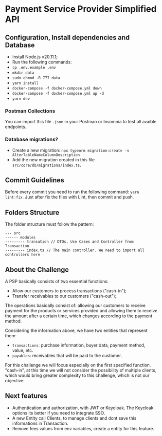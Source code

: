 # Payment Service Provider Simplified API

## Configuration, Install dependencies and Database

- Install Node.js v20.11.1;  
- Run the following commands:  
- `cp .env.example .env`  
- `mkdir data`  
- `sudo chmod -R 777 data`  
- `yarn install`  
- `docker-compose -f docker-compose.yml down`  
- `docker-compose -f docker-compose.yml up -d`  
- `yarn dev`  


### Postman Collections

You can import this file `.json` in your Postman or Insomnia to test all avaible endpoints.


### Database migrations?

- Create a new migration: `npx typeorm migration:create -n AlterTableNameColumnDescription`
- Add the new migration created in this file `src/core/db/migrations/index.ts`.


## Commit Guidelines

Before every commit you need to run the following command: `yarn lint:fix`. Just after fix the files with Lint, then commit and push.


## Folders Structure

The folder structure must follow the pattern:  
```
--- src
------ modules
--------- transation // DTOs, Use Cases and Controller from Transaction
--------- index.ts // The main controller. We need to import all controllers here
```

## About the Challenge

A PSP basically consists of two essential functions:

- Allow our customers to process transactions ("cash-in");  
- Transfer receivables to our customers ("cash-out");  

The operations basically consist of: allowing our customers to receive payment for the products or services provided and allowing them to receive the amount after a certain time, which changes according to the payment method.

Considering the information above, we have two entities that represent them:
- `transactions`: purchase information, buyer data, payment method, value, etc.  
- `payables`: receivables that will be paid to the customer.

For this challenge we will focus especially on the first specified function, "cash-in", at this time we will not consider the possibility of multiple clients, which would bring greater complexity to this challenge, which is not our objective.


## Next features

- Authentication and authorization, with JWT or Keycloak. The Keycloak options its better if you need to integrate SSO.  
- A new Entity call Clients, to manage clients and dont save this informations in Transaction.  
- Remove fees values from env variables, create a entity for this feature.